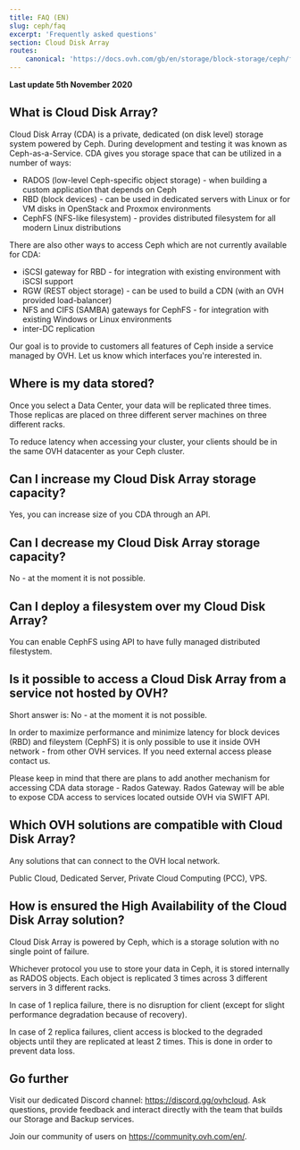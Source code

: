 ```yaml
---
title: FAQ (EN)
slug: ceph/faq
excerpt: 'Frequently asked questions'
section: Cloud Disk Array
routes:
    canonical: 'https://docs.ovh.com/gb/en/storage/block-storage/ceph/faq/'
---
```


**Last update 5th November 2020**


## What is Cloud Disk Array?
Cloud Disk Array (CDA) is a private, dedicated (on disk level) storage system powered by Ceph. During development and testing it was known as Ceph-as-a-Service. CDA gives you storage space that can be utilized in a number of ways:

- RADOS (low-level Ceph-specific object storage) - when building a custom application that depends on Ceph
- RBD (block devices) - can be used in dedicated servers with Linux or for VM disks in OpenStack and Proxmox environments
- CephFS (NFS-like filesystem) - provides distributed filesystem for all modern Linux distributions

There are also other ways to access Ceph which are not currently available for CDA:

- iSCSI gateway for RBD - for integration with existing environment with iSCSI support
- RGW (REST object storage) - can be used to build a CDN (with an OVH provided load-balancer)
- NFS and CIFS (SAMBA) gateways for CephFS - for integration with existing Windows or Linux environments
- inter-DC replication

Our goal is to provide to customers all features of Ceph inside a service managed by OVH. Let us know which interfaces you're interested in.


## Where is my data stored?
Once you select a Data Center, your data will be replicated three times. Those replicas are placed on three different server machines on three different racks.

To reduce latency when accessing your cluster, your clients should be in the same OVH datacenter as your Ceph cluster.


## Can I increase my Cloud Disk Array storage capacity?
Yes, you can increase size of you CDA through an API.


## Can I decrease my Cloud Disk Array storage capacity?
No - at the moment it is not possible.


## Can I deploy a filesystem over my Cloud Disk Array?
You can enable CephFS using API to have fully managed distributed filestystem.


## Is it possible to access a Cloud Disk Array from a service not hosted by OVH?
Short answer is: No - at the moment it is not possible.

In order to maximize performance and minimize latency for block devices (RBD) and fileystem (CephFS) it is only possible to use it inside OVH network - from other OVH services. If you need external access please contact us.

Please keep in mind that there are plans to add another mechanism for accessing CDA data storage - Rados Gateway. Rados Gateway will be able to expose CDA access to services located outside OVH via SWIFT API.


## Which OVH solutions are compatible with Cloud Disk Array?
Any solutions that can connect to the OVH local network.

Public Cloud, Dedicated Server, Private Cloud Computing (PCC), VPS.


## How is ensured the High Availability of the Cloud Disk Array solution?
Cloud Disk Array is powered by Ceph, which is a storage solution with no single point of failure.

Whichever protocol you use to store your data in Ceph, it is stored internally as RADOS objects. Each object is replicated 3 times across 3 different servers in 3 different racks.

In case of 1 replica failure, there is no disruption for client (except for slight performance degradation because of recovery).

In case of 2 replica failures, client access is blocked to the degraded objects until they are replicated at least 2 times. This is done in order to prevent data loss.

## Go further

Visit our dedicated Discord channel: <https://discord.gg/ovhcloud>. Ask questions, provide feedback and interact directly with the team that builds our Storage and Backup services.

Join our community of users on <https://community.ovh.com/en/>.
